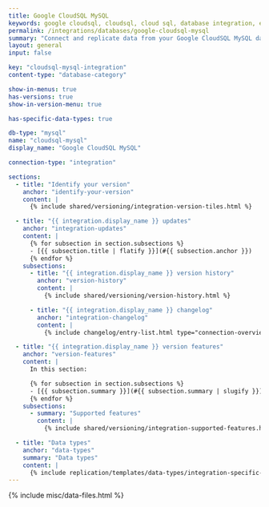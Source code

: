 ```yaml
---
title: Google CloudSQL MySQL
keywords: google cloudsql, cloudsql, cloud sql, database integration, etl cloudsql, cloudsql etl, cloudsql mysql, cloudsql mysql etl
permalink: /integrations/databases/google-cloudsql-mysql
summary: "Connect and replicate data from your Google CloudSQL MySQL database using Stitch's Google CloudSQL MySQL integration."
layout: general
input: false

key: "cloudsql-mysql-integration"
content-type: "database-category"

show-in-menus: true
has-versions: true
show-in-version-menu: true

has-specific-data-types: true

db-type: "mysql"
name: "cloudsql-mysql"
display_name: "Google CloudSQL MySQL"

connection-type: "integration"

sections:
  - title: "Identify your version"
    anchor: "identify-your-version"
    content: |
      {% include shared/versioning/integration-version-tiles.html %}

  - title: "{{ integration.display_name }} updates"
    anchor: "integration-updates"
    content: |
      {% for subsection in section.subsections %}
      - [{{ subsection.title | flatify }}](#{{ subsection.anchor }})
      {% endfor %}
    subsections:
      - title: "{{ integration.display_name }} version history"
        anchor: "version-history"
        content: |
          {% include shared/versioning/version-history.html %}

      - title: "{{ integration.display_name }} changelog"
        anchor: "integration-changelog"
        content: |
          {% include changelog/entry-list.html type="connection-overview" %}

  - title: "{{ integration.display_name }} version features"
    anchor: "version-features"
    content: |
      In this section:

      {% for subsection in section.subsections %}
      - [{{ subsection.summary }}](#{{ subsection.summary | slugify }})
      {% endfor %}
    subsections:
      - summary: "Supported features"
        content: |
          {% include shared/versioning/integration-supported-features.html type="version-comparison" feature-type="databases" %}

  - title: "Data types"
    anchor: "data-types"
    summary: "Data types"
    content: |
      {% include replication/templates/data-types/integration-specific-data-types.html version="2" specific-types=true display-intro=true %}        
---
```

{% include misc/data-files.html %}